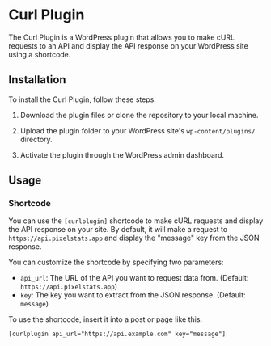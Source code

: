 # Curl Plugin

The Curl Plugin is a WordPress plugin that allows you to make cURL requests to an API and display the API response on your WordPress site using a shortcode.

## Installation

To install the Curl Plugin, follow these steps:

1. Download the plugin files or clone the repository to your local machine.

2. Upload the plugin folder to your WordPress site's `wp-content/plugins/` directory.

3. Activate the plugin through the WordPress admin dashboard.

## Usage

### Shortcode

You can use the `[curlplugin]` shortcode to make cURL requests and display the API response on your site. By default, it will make a request to `https://api.pixelstats.app` and display the "message" key from the JSON response.

You can customize the shortcode by specifying two parameters:

- `api_url`: The URL of the API you want to request data from. (Default: `https://api.pixelstats.app`)
- `key`: The key you want to extract from the JSON response. (Default: `message`)

To use the shortcode, insert it into a post or page like this:

```plaintext
[curlplugin api_url="https://api.example.com" key="message"]
